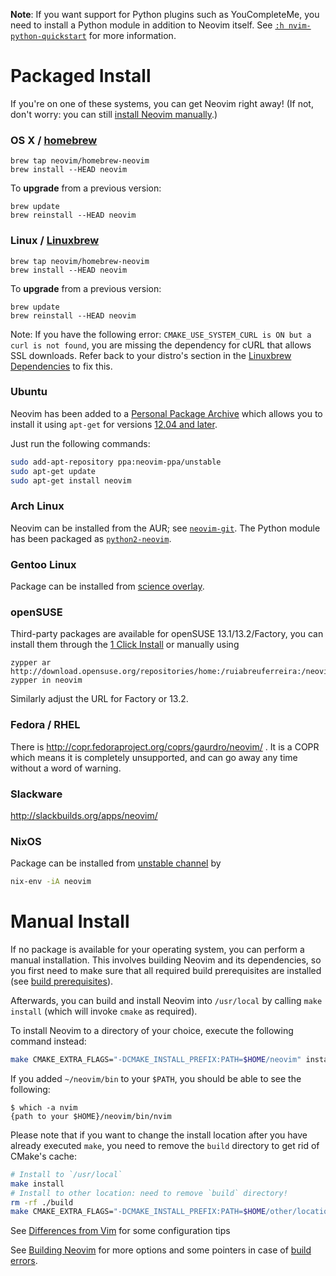 **Note**: If you want support for Python plugins such as YouCompleteMe, you need to install a Python module in addition to Neovim itself. See [`:h nvim-python-quickstart`](http://neovim.org/doc/user/nvim_python.html#nvim-python-quickstart) for more information.

# Packaged Install

If you're on one of these systems, you can get Neovim right away! (If not, don't worry: you can still [install Neovim manually](#user-content-manual-install).)

### OS X / [homebrew](http://brew.sh)

    brew tap neovim/homebrew-neovim
    brew install --HEAD neovim

To **upgrade** from a previous version:

    brew update
    brew reinstall --HEAD neovim

### Linux / [Linuxbrew](http://brew.sh/linuxbrew/)

    brew tap neovim/homebrew-neovim
    brew install --HEAD neovim

To **upgrade** from a previous version:

    brew update
    brew reinstall --HEAD neovim

Note: If you have the following error: `CMAKE_USE_SYSTEM_CURL is ON but a curl is not found`, you are missing the dependency for cURL that allows SSL downloads. Refer back to your distro's section in the [Linuxbrew Dependencies](https://github.com/Homebrew/linuxbrew#dependencies) to fix this.

### Ubuntu

Neovim has been added to a [Personal Package Archive](https://launchpad.net/~neovim-ppa/+archive/ubuntu/unstable) which allows you to install it using `apt-get` for versions [12.04 and later](https://wiki.ubuntu.com/Releases).

Just run the following commands:

```bash
sudo add-apt-repository ppa:neovim-ppa/unstable
sudo apt-get update
sudo apt-get install neovim
```

### Arch Linux

Neovim can be installed from the AUR; see [`neovim-git`](https://aur.archlinux.org/packages/neovim-git). The Python module has been packaged as [`python2-neovim`](https://aur.archlinux.org/packages/python2-neovim).

### Gentoo Linux

Package can be installed from [science overlay](http://gpo.zugaina.org/app-editors/neovim).

### openSUSE

Third-party packages are available for openSUSE 13.1/13.2/Factory, you can install them through the [1 Click Install](http://software.opensuse.org/package/neovim?search_term=Neovim) or manually using

    zypper ar http://download.opensuse.org/repositories/home:/ruiabreuferreira:/neovim/openSUSE_13.1/
    zypper in neovim

Similarly adjust the URL for Factory or 13.2.

### Fedora / RHEL
There is http://copr.fedoraproject.org/coprs/gaurdro/neovim/ . It is a COPR which means it is completely unsupported, and can go away any time without a word of warning.

### Slackware

http://slackbuilds.org/apps/neovim/

### NixOS

Package can be installed from [unstable channel](http://nixos.org/nixos/manual/#sec-upgrading) by
```bash
nix-env -iA neovim
```

# Manual Install

If no package is available for your operating system, you can perform a manual installation. This involves building Neovim and its dependencies, so you first need to make sure that all required build prerequisites are installed (see [build prerequisites](Building-Neovim#build-prerequisites)).

Afterwards, you can build and install Neovim into `/usr/local` by calling `make install` (which will invoke `cmake` as required).

To install Neovim to a directory of your choice, execute the following command instead:

```bash
make CMAKE_EXTRA_FLAGS="-DCMAKE_INSTALL_PREFIX:PATH=$HOME/neovim" install
```

If you added `~/neovim/bin` to your `$PATH`, you should be able to see the following:

```
$ which -a nvim
{path to your $HOME}/neovim/bin/nvim
```

Please note that if you want to change the install location after you have already executed `make`, you need to remove the `build` directory to get rid of CMake's cache:

```bash
# Install to `/usr/local`
make install
# Install to other location: need to remove `build` directory!
rm -rf ./build
make CMAKE_EXTRA_FLAGS="-DCMAKE_INSTALL_PREFIX:PATH=$HOME/other/location" install
```

See [Differences from Vim](https://github.com/neovim/neovim/wiki/Differences-from-Vim) for some configuration tips

See [Building Neovim](Building-Neovim) for more options and some pointers in case of [build errors](Building-Neovim#troubleshootingfaq).